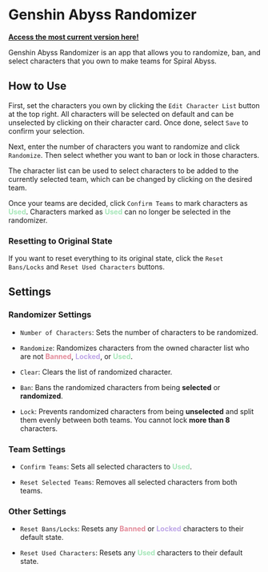# Genshin Abyss Randomizer

[**Access the most current version here!**](https://genshin-abyss-randomizer.vercel.app/)

Genshin Abyss Randomizer is an app that allows you to randomize, ban, and select characters that you own to make teams for Spiral Abyss.

## How to Use

First, set the characters you own by clicking the `Edit Character List` button at the top right. All characters will be selected on default and can be unselected by clicking on their character card. Once done, select `Save` to confirm your selection.

Next, enter the number of characters you want to randomize and click `Randomize`. Then select whether you want to ban or lock in those characters.

The character list can be used to select characters to be added to the currently selected team, which can be changed by clicking on the desired team.

Once your teams are decided, click `Confirm Teams` to mark characters as <span style="color:#a5e6b8">**Used**</span>. Characters marked as <span style="color:#a5e6b8">**Used**</span> can no longer be selected in the randomizer.

### Resetting to Original State

If you want to reset everything to its original state, click the `Reset Bans/Locks` and `Reset Used Characters` buttons.

## Settings

### Randomizer Settings

- `Number of Characters`: Sets the number of characters to be randomized.

- `Randomize`: Randomizes characters from the owned character list who are not <span style="color:#e38a99">**Banned**</span>, <span style="color:#bda5e6">**Locked**</span>, or <span style="color:#a5e6b8">**Used**</span>.

- `Clear`: Clears the list of randomized character.

- `Ban`: Bans the randomized characters from being **selected** or **randomized**.

- `Lock`: Prevents randomized characters from being **unselected** and split them evenly between both teams. You cannot lock **more than 8** characters.

### Team Settings

- `Confirm Teams`: Sets all selected characters to <span style="color:#a5e6b8">**Used**</span>.

- `Reset Selected Teams`: Removes all selected characters from both teams.

### Other Settings

- `Reset Bans/Locks`: Resets any <span style="color:#e38a99">**Banned**</span> or <span style="color:#bda5e6">**Locked**</span> characters to their default state.

- `Reset Used Characters`: Resets any <span style="color:#a5e6b8">**Used**</span> characters to their default state.
